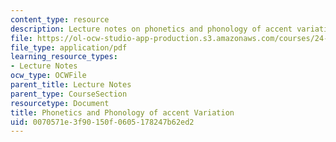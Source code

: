```yaml
---
content_type: resource
description: Lecture notes on phonetics and phonology of accent variation.
file: https://ol-ocw-studio-app-production.s3.amazonaws.com/courses/24-910-topics-in-linguistic-theory-laboratory-phonology-spring-2007/0070571e3f90150f0605178247b62ed2_lec11_accents.pdf
file_type: application/pdf
learning_resource_types:
- Lecture Notes
ocw_type: OCWFile
parent_title: Lecture Notes
parent_type: CourseSection
resourcetype: Document
title: Phonetics and Phonology of accent Variation
uid: 0070571e-3f90-150f-0605-178247b62ed2
---
```

